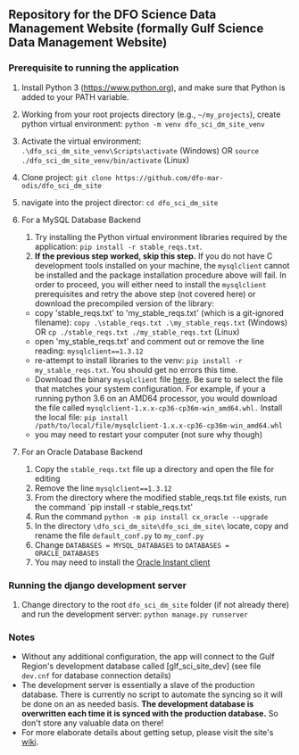 ## Repository for the DFO Science Data Management Website (formally Gulf Science Data Management Website)

### Prerequisite to running the application
1. Install Python 3 (<https://www.python.org>), and make sure that Python is added to your PATH variable.
1. Working from your root projects directory (e.g., `~/my_projects`), create python virtual environment: `python -m venv dfo_sci_dm_site_venv`
1. Activate the virtual environment: `.\dfo_sci_dm_site_venv\Scripts\activate` (Windows) OR `source ./dfo_sci_dm_site_venv/bin/activate` (Linux)
1. Clone project: `git clone https://github.com/dfo-mar-odis/dfo_sci_dm_site`
1. navigate into the project director: `cd dfo_sci_dm_site`

1. For a MySQL Database Backend
    1. Try installing the Python virtual environment libraries required by the application: `pip install -r stable_reqs.txt`.
    1. **If the previous step worked, skip this step.** 
    If you do not have C development tools installed on your machine, the `mysqlclient` cannot be installed and the package installation procedure above will fail. 
    In order to proceed, you will either need to install the `mysqlclient` prerequisites and retry the above step (not covered here) or download the precompiled version of the library:
    - copy 'stable_reqs.txt' to 'my_stable_reqs.txt' (which is a git-ignored filename): `copy .\stable_reqs.txt .\my_stable_reqs.txt` (Windows) OR `cp ./stable_reqs.txt ./my_stable_reqs.txt` (Linux)
    - open 'my_stable_reqs.txt' and comment out or remove the line reading: `mysqlclient==1.3.12`
    - re-attempt to install libraries to the venv: `pip install -r my_stable_reqs.txt`. You should get no errors this time.
    - Download the binary `mysqlclient` file [here](https://www.lfd.uci.edu/~gohlke/pythonlibs/#mysqlclient). Be sure to select the file that matches your system configuration. For example, if your a running python 3.6 on an AMD64 processor, you would download the file called `mysqlclient‑1.x.x‑cp36‑cp36m‑win_amd64.whl.` Install the local file: `pip install /path/to/local/file/mysqlclient‑1.x.x‑cp36‑cp36m‑win_amd64.whl`
    - you may need to restart your computer (not sure why though)

1. For an Oracle Database Backend
    1. Copy the `stable_reqs.txt` file up a directory and open the file for editing
    1. Remove the line `mysqlclient==1.3.12`
    1. From the directory where the modified stable_reqs.txt file exists, run the command `pip install -r stable_reqs.txt'
    1. Run the command `python -m pip install cx_oracle --upgrade`
    1. In the directory `\dfo_sci_dm_site\dfo_sci_dm_site\` locate, copy and rename the file `default_conf.py` to `my_conf.py`
    1. Change `DATABASES = MYSQL_DATABASES` to `DATABASES = ORACLE_DATABASES`
    1. You may need to install the [Oracle Instant client](https://www.oracle.com/technetwork/database/database-technologies/instant-client/overview/index.html)
    
### Running the django development server
1. Change directory to the root `dfo_sci_dm_site` folder (if not already there) and run the development server: `python manage.py runserver`

### Notes
- Without any additional configuration, the app will connect to the Gulf Region's development database called [glf_sci_site_dev] (see file `dev.cnf` for database connection details)
- The development server is essentially a slave of the production database. There is currently no script to automate the syncing 
so it will be done on an as needed basis. **The development database is overwritten each time it is synced with the production database.** So don't store any valuable data on there! 
- For more elaborate details about getting setup, please visit the site's [wiki](https://github.com/dfo-mar-odis/dfo_sci_dm_site/wiki).
